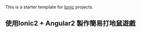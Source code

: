 This is a starter template for [Ionic](http://ionicframework.com/docs/) projects.

## 使用Ionic2 + Angular2 製作簡易打地鼠遊戲





